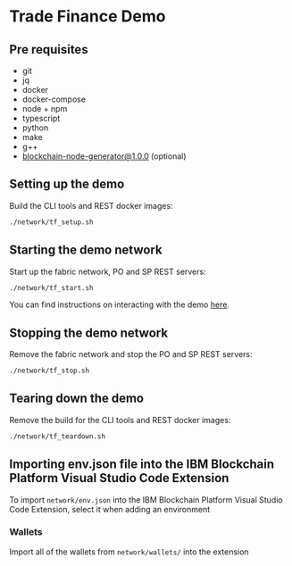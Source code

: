 # Trade Finance Demo

## Pre requisites

- git
- jq
- docker
- docker-compose
- node + npm
- typescript
- python
- make
- g++
- [blockchain-node-generator@1.0.0](https://github.com/liam-grace/blockchain-node-generator) (optional)

## Setting up the demo

Build the CLI tools and REST docker images:

```bash
./network/tf_setup.sh
```

## Starting the demo network

Start up the fabric network, PO and SP REST servers:

```bash
./network/tf_start.sh
```

You can find instructions on interacting with the demo [here](./RunThrough.md).

## Stopping the demo network

Remove the fabric network and stop the PO and SP REST servers:

```bash
./network/tf_stop.sh
```

## Tearing down the demo

Remove the build for the CLI tools and REST docker images:

```bash
./network/tf_teardown.sh
```

## Importing env.json file into the IBM Blockchain Platform Visual Studio Code Extension

To import `network/env.json` into the IBM Blockchain Platform Visual Studio Code Extension, select it when adding an environment

### Wallets

Import all of the wallets from `network/wallets/` into the extension
